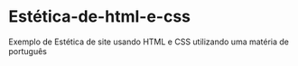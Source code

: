 # Estética-de-html-e-css

Exemplo de Estética de site usando HTML e CSS utilizando uma matéria de português
